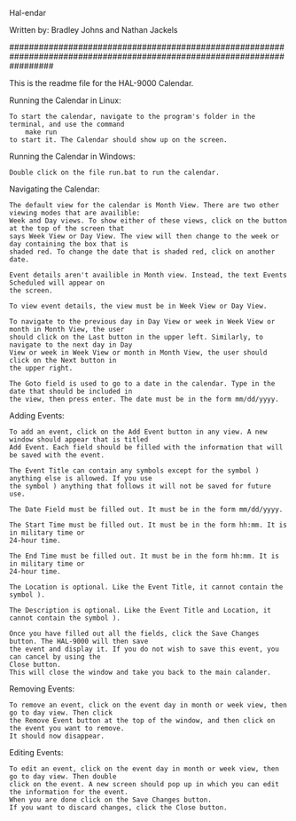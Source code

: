 Hal-endar

Written by:
Bradley Johns and Nathan Jackels

#########################################################################################################################

This is the readme file for the HAL-9000 Calendar.

Running the Calendar in Linux:

	To start the calendar, navigate to the program's folder in the terminal, and use the command
		make run
	to start it. The Calendar should show up on the screen.

Running the Calendar in Windows:

	Double click on the file run.bat to run the calendar.

Navigating the Calendar:

	The default view for the calendar is Month View. There are two other viewing modes that are availible: 
	Week and Day views. To show either of these views, click on the button at the top of the screen that
	says Week View or Day View. The view will then change to the week or day containing the box that is
	shaded red. To change the date that is shaded red, click on another date.

	Event details aren't availible in Month view. Instead, the text Events Scheduled will appear on 
	the screen.

	To view event details, the view must be in Week View or Day View. 

	To navigate to the previous day in Day View or week in Week View or month in Month View, the user
	should click on the Last button in the upper left. Similarly, to navigate to the next day in Day 
	View or week in	Week View or month in Month View, the user should click on the Next button in
	the upper right.

	The Goto field is used to go to a date in the calendar. Type in the date that should be included in
	the	view, then press enter. The date must be in the form mm/dd/yyyy.

Adding Events:

	To add an event, click on the Add Event button in any view. A new window should appear that is titled
	Add Event. Each field should be filled with the information that will be saved with the event.

	The Event Title can contain any symbols except for the symbol ) anything else is allowed. If you use
	the symbol ) anything that follows it will not be saved for future use.

	The Date Field must be filled out. It must be in the form mm/dd/yyyy.

	The Start Time must be filled out. It must be in the form hh:mm. It is in military time or
	24-hour time.

	The End Time must be filled out. It must be in the form hh:mm. It is in military time or
	24-hour time.

	The Location is optional. Like the Event Title, it cannot contain the symbol ).

	The Description is optional. Like the Event Title and Location, it cannot contain the symbol ).

	Once you have filled out all the fields, click the Save Changes button. The HAL-9000 will then save
	the event and display it. If you do not wish to save this event, you can cancel by using the
	Close button.
	This will close the window and take you back to the main calander.

Removing Events:

	To remove an event, click on the event day in month or week view, then go to day view. Then click
	the Remove Event button at the top of the window, and then click on the event you want to remove.
	It should now disappear.
	
Editing Events:

	To edit an event, click on the event day in month or week view, then go to day view. Then double
	click on the event. A new screen should pop up in which you can edit the information for the event.
	When you are done click on the Save Changes button.
	If you want to discard changes, click the Close button.
